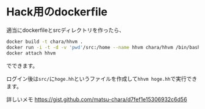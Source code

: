 # Hack用のdockerfile

適当にdockerfileとsrcディレクトリを作ったら、

```sh
docker build -t chara/hhvm .
docker run -i -t -d -v 'pwd'/src:/home --name hhvm chara/hhvm /bin/bash
docker attach hhvm
```

でできます。

ログイン後は`src/`に`hoge.hh`というファイルを作成して`hhvm hoge.hh`で実行できます。

詳しいメモ
https://gist.github.com/matsu-chara/d7fef1e15306932c6d56
